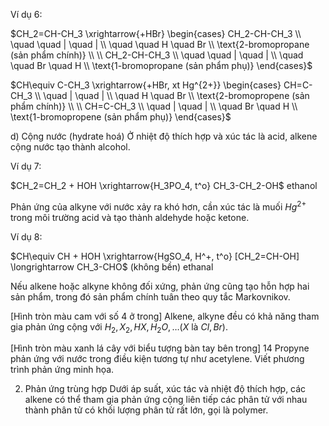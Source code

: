 Ví dụ 6:

$CH_2=CH-CH_3 \xrightarrow{+HBr} \begin{cases} 
CH_2-CH-CH_3 \\
\quad \quad | \quad | \\
\quad \quad H \quad Br \\
\text{2-bromopropane (sản phẩm chính)} \\
\\
CH_2-CH-CH_3 \\
\quad \quad | \quad | \\
\quad \quad Br \quad H \\
\text{1-bromopropane (sản phẩm phụ)}
\end{cases}$

$CH\equiv C-CH_3 \xrightarrow{+HBr, xt Hg^{2+}} \begin{cases}
CH=C-CH_3 \\
\quad | \quad | \\
\quad H \quad Br \\
\text{2-bromopropene (sản phẩm chính)} \\
\\
CH=C-CH_3 \\
\quad | \quad | \\
\quad Br \quad H \\
\text{1-bromopropene (sản phẩm phụ)}
\end{cases}$

d) Cộng nước (hydrate hoá)
Ở nhiệt độ thích hợp và xúc tác là acid, alkene cộng nước tạo thành alcohol.

Ví dụ 7:

$CH_2=CH_2 + HOH \xrightarrow{H_3PO_4, t^o} CH_3-CH_2-OH$
ethanol

Phản ứng của alkyne với nước xảy ra khó hơn, cần xúc tác là muối $Hg^{2+}$ trong môi trường acid và tạo thành aldehyde hoặc ketone.

Ví dụ 8:

$CH\equiv CH + HOH \xrightarrow{HgSO_4, H^+, t^o} [CH_2=CH-OH] \longrightarrow CH_3-CHO$
(không bền)    ethanal

Nếu alkene hoặc alkyne không đối xứng, phản ứng cũng tạo hỗn hợp hai sản phẩm, trong đó sản phẩm chính tuân theo quy tắc Markovnikov.

[Hình tròn màu cam với số 4 ở trong]
Alkene, alkyne đều có khả năng tham gia phản ứng cộng với $H_2, X_2, HX, H_2O, \ldots (X \text{ là } Cl, Br)$.

[Hình tròn màu xanh lá cây với biểu tượng bàn tay bên trong]
14 Propyne phản ứng với nước trong điều kiện tương tự như acetylene. Viết phương trình phản ứng minh họa.

2. Phản ứng trùng hợp
Dưới áp suất, xúc tác và nhiệt độ thích hợp, các alkene có thể tham gia phản ứng cộng liên tiếp các phân tử với nhau thành phân tử có khối lượng phân tử rất lớn, gọi là polymer.